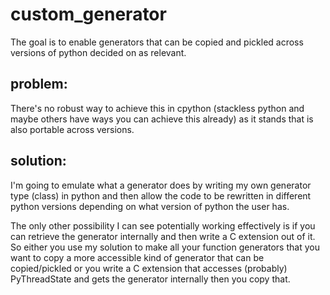 # custom_generator
The goal is to enable generators that can be copied and pickled across versions of python decided on as relevant.

## problem:
There's no robust way to achieve this in cpython (stackless python and maybe others have ways you can achieve this already) as it stands that is also portable across versions.

## solution:
I'm going to emulate what a generator does by writing my own generator type (class) in python and then allow the code to be rewritten in different python versions depending on what version of python the user has. 

The only other possibility I can see potentially working effectively is if you can retrieve the generator internally and then write a C extension out of it. So either you use my solution to make all your function generators that you want to copy a more accessible kind of generator that can be copied/pickled or you write a C extension that accesses (probably) PyThreadState and gets the generator internally then you copy that.
